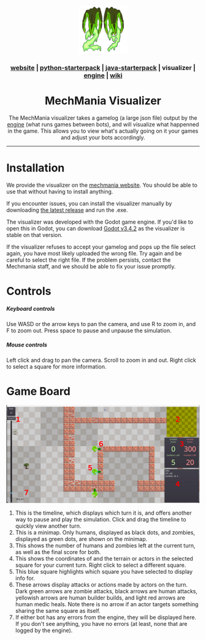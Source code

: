 <div align="center">

<a href="https://mechmania.org"><img width="25%" src="mm29_logo.png" alt="MechMania 29"></a>

### [website](https://mechmania.org) | [python-starterpack](https://github.com/MechMania-29/python-starterpack) | [java-starterpack](https://github.com/MechMania-29/java-starterpack) | visualizer | [engine](https://github.com/MechMania-29/engine) | [wiki](https://github.com/MechMania-29/Wiki)

# MechMania Visualizer

The MechMania visualizer takes a gamelog (a large json file) output by the [engine](https://github.com/MechMania-29/engine) (what runs games between bots), and will visualize what happenned in the game.
This allows you to view what's actually going on it your games and adjust your bots accordingly.

</div>

---

# Installation

We provide the visualizer on the [mechmania website](https://www.mechmania.org/visualizer/MM29.html). You should be able to use that without having to install anything.

If you encounter issues, you can install the visualizer manually by downloading [the latest release](https://github.com/MechMania-29/Visualizer/releases) and run the .exe.

The visualizer was developed with the Godot game engine. If you'd like to open this in Godot, you can download [Godot v3.4.2](https://godotengine.org/download/archive/3.4.2-stable/) as the visualizer is stable on that version.

If the visualizer refuses to accept your gamelog and pops up the file select again, you have most likely uploaded the wrong file. Try again and be careful to select the right file. If the problem persists, contact the Mechmania staff, and we should be able to fix your issue promptly.

# Controls
  ##### Keyboard controls
  Use WASD or the arrow keys to pan the camera, and use R to zoom in, and F to zoom out. Press space to pause and unpause the simulation.
  ##### Mouse controls
  Left click and drag to pan the camera. Scroll to zoom in and out. Right click to select a square for more information.

# Game Board
![diagram](diagram.png)

 1. This is the timeline, which displays which turn it is, and offers another way to pause and play the simulation. Click and drag the timeline to quickly view another turn.
  2. This is a minimap. Only humans, displayed as black dots, and zombies, displayed as green dots, are shown on the minimap.
  3. This shows the number of humans and zombies left at the current turn, as well as the final score for both.
  4. This shows the coordinates of and the terrain or actors in the selected square for your current turn. Right click to select a different square.
  5. This blue square highlights which square you have selected to display info for.
  6. These arrows display attacks or actions made by actors on the turn. Dark green arrows are zombie attacks, black arrows are human attacks, yellowish arrows are human builder builds, and light red arrows are human medic heals. Note there is no arrow if an actor targets something sharing the same square as itself.
  7. If either bot has any errors from the engine, they will be displayed here. If you don't see anything, you have no errors (at least, none that are logged by the engine).

